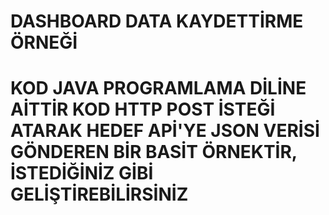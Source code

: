 # DASHBOARD DATA KAYDETTİRME ÖRNEĞİ

# KOD JAVA PROGRAMLAMA DİLİNE AİTTİR KOD HTTP POST İSTEĞİ ATARAK HEDEF APİ'YE JSON VERİSİ GÖNDEREN BİR BASİT ÖRNEKTİR, İSTEDİĞİNİZ GİBİ GELİŞTİREBİLİRSİNİZ
